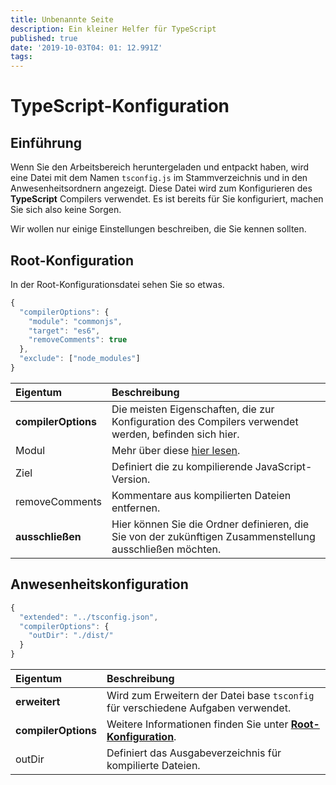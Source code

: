 ```yaml
---
title: Unbenannte Seite
description: Ein kleiner Helfer für TypeScript
published: true
date: '2019-10-03T04: 01: 12.991Z'
tags:
---
```


# TypeScript-Konfiguration

## Einführung

Wenn Sie den Arbeitsbereich heruntergeladen und entpackt haben, wird eine Datei mit dem Namen `tsconfig.js` im Stammverzeichnis und in den Anwesenheitsordnern angezeigt. Diese Datei wird zum Konfigurieren des **TypeScript** Compilers verwendet. Es ist bereits für Sie konfiguriert, machen Sie sich also keine Sorgen.

Wir wollen nur einige Einstellungen beschreiben, die Sie kennen sollten.

## Root-Konfiguration

In der Root-Konfigurationsdatei sehen Sie so etwas.

```javascript
{
  "compilerOptions": {
    "module": "commonjs",
    "target": "es6",
    "removeComments": true
  },
  "exclude": ["node_modules"]
}
```

| Eigentum            | Beschreibung                                                                                              |
|:------------------- |:--------------------------------------------------------------------------------------------------------- |
| **compilerOptions** | Die meisten Eigenschaften, die zur Konfiguration des Compilers verwendet werden, befinden sich hier.      |
| Modul               | Mehr über diese [hier lesen](https://www.typescriptlang.org/docs/handbook/modules.html).                  |
| Ziel                | Definiert die zu kompilierende JavaScript-Version.                                                        |
| removeComments      | Kommentare aus kompilierten Dateien entfernen.                                                            |
| **ausschließen**    | Hier können Sie die Ordner definieren, die Sie von der zukünftigen Zusammenstellung ausschließen möchten. |

## Anwesenheitskonfiguration

```javascript
{
  "extended": "../tsconfig.json",
  "compilerOptions": {
    "outDir": "./dist/"
  }
}
```

| Eigentum            | Beschreibung                                                                                                |
|:------------------- |:----------------------------------------------------------------------------------------------------------- |
| **erweitert**       | Wird zum Erweitern der Datei base `tsconfig` für verschiedene Aufgaben verwendet.                           |
| **compilerOptions** | Weitere Informationen finden Sie unter [**Root-Konfiguration**](/dev/presence/tsconfig#root-configuration). |
| outDir              | Definiert das Ausgabeverzeichnis für kompilierte Dateien.                                                   |
